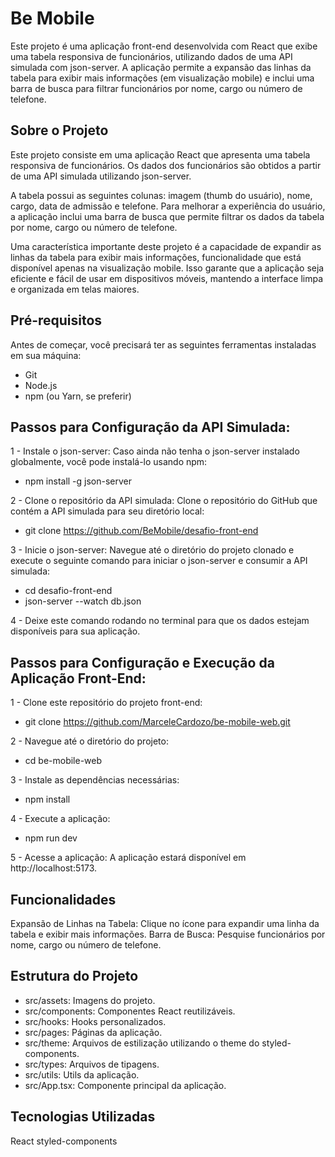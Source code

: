 # Be Mobile
Este projeto é uma aplicação front-end desenvolvida com React que exibe uma tabela responsiva de funcionários, utilizando dados de uma API simulada com json-server. A aplicação permite a expansão das linhas da tabela para exibir mais informações (em visualização mobile) e inclui uma barra de busca para filtrar funcionários por nome, cargo ou número de telefone. 

## Sobre o Projeto
Este projeto consiste em uma aplicação React que apresenta uma tabela responsiva de funcionários. Os dados dos funcionários são obtidos a partir de uma API simulada utilizando json-server.

A tabela possui as seguintes colunas: imagem (thumb do usuário), nome, cargo, data de admissão e telefone. Para melhorar a experiência do usuário, a aplicação inclui uma barra de busca que permite filtrar os dados da tabela por nome, cargo ou número de telefone.

Uma característica importante deste projeto é a capacidade de expandir as linhas da tabela para exibir mais informações, funcionalidade que está disponível apenas na visualização mobile. Isso garante que a aplicação seja eficiente e fácil de usar em dispositivos móveis, mantendo a interface limpa e organizada em telas maiores.

## Pré-requisitos
Antes de começar, você precisará ter as seguintes ferramentas instaladas em sua máquina:
- Git
- Node.js
- npm (ou Yarn, se preferir)

## Passos para Configuração da API Simulada:
1 - Instale o json-server:
Caso ainda não tenha o json-server instalado globalmente, você pode instalá-lo usando npm:
- npm install -g json-server

2 - Clone o repositório da API simulada:
Clone o repositório do GitHub que contém a API simulada para seu diretório local:
- git clone https://github.com/BeMobile/desafio-front-end

3 - Inicie o json-server:
Navegue até o diretório do projeto clonado e execute o seguinte comando para iniciar o json-server e consumir a API simulada:
- cd desafio-front-end
- json-server --watch db.json

4 - Deixe este comando rodando no terminal para que os dados estejam disponíveis para sua aplicação.


## Passos para Configuração e Execução da Aplicação Front-End:
1 - Clone este repositório do projeto front-end:
- git clone https://github.com/MarceleCardozo/be-mobile-web.git

2 - Navegue até o diretório do projeto:
- cd be-mobile-web

3 - Instale as dependências necessárias:
- npm install

4 - Execute a aplicação:
- npm run dev

5 - Acesse a aplicação:
A aplicação estará disponível em http://localhost:5173.

## Funcionalidades
Expansão de Linhas na Tabela: Clique no ícone para expandir uma linha da tabela e exibir mais informações.
Barra de Busca: Pesquise funcionários por nome, cargo ou número de telefone.

## Estrutura do Projeto
- src/assets: Imagens do projeto.
- src/components: Componentes React reutilizáveis.
- src/hooks: Hooks personalizados.
- src/pages: Páginas da aplicação.
- src/theme: Arquivos de estilização utilizando o theme do styled-components.
- src/types: Arquivos de tipagens.
- src/utils: Utils da aplicação.
- src/App.tsx: Componente principal da aplicação.
  
## Tecnologias Utilizadas
React
styled-components

